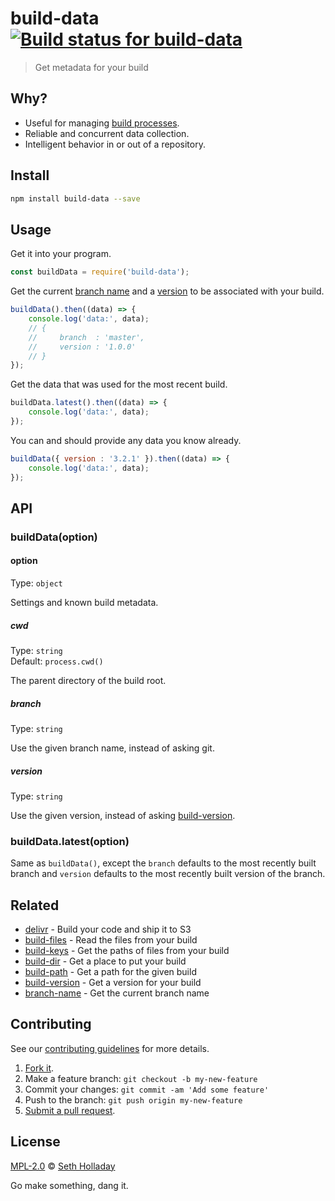 # build-data [![Build status for build-data](https://img.shields.io/circleci/project/sholladay/build-data/master.svg "Build Status")](https://circleci.com/gh/sholladay/build-data "Builds")

> Get metadata for your build

## Why?

 - Useful for managing [build processes](https://github.com/sholladay/build-dir).
 - Reliable and concurrent data collection.
 - Intelligent behavior in or out of a repository.

## Install

```sh
npm install build-data --save
```

## Usage

Get it into your program.

```js
const buildData = require('build-data');
```

Get the current [branch name](https://github.com/sholladay/branch-name) and a [version](https://github.com/sholladay/build-version) to be associated with your build.

```js
buildData().then((data) => {
    console.log('data:', data);
    // {
    //     branch  : 'master',
    //     version : '1.0.0'
    // }
});
```

Get the data that was used for the most recent build.

```js
buildData.latest().then((data) => {
    console.log('data:', data);
});
```

You can and should provide any data you know already.

```js
buildData({ version : '3.2.1' }).then((data) => {
    console.log('data:', data);
});
```

## API

### buildData(option)

#### option

Type: `object`

Settings and known build metadata.

##### cwd

Type: `string`<br>
Default: `process.cwd()`

The parent directory of the build root.

##### branch

Type: `string`

Use the given branch name, instead of asking git.

##### version

Type: `string`

Use the given version, instead of asking [build-version](https://github.com/sholladay/build-version).

### buildData.latest(option)

Same as `buildData()`, except the `branch` defaults to the most recently built branch and `version` defaults to the most recently built version of the branch.

## Related

 - [delivr](https://github.com/sholladay/delivr) - Build your code and ship it to S3
 - [build-files](https://github.com/sholladay/build-files) - Read the files from your build
 - [build-keys](https://github.com/sholladay/build-keys) - Get the paths of files from your build
 - [build-dir](https://github.com/sholladay/build-dir) - Get a place to put your build
 - [build-path](https://github.com/sholladay/build-path) - Get a path for the given build
 - [build-version](https://github.com/sholladay/build-version) - Get a version for your build
 - [branch-name](https://github.com/sholladay/branch-name) - Get the current branch name

## Contributing

See our [contributing guidelines](https://github.com/sholladay/build-data/blob/master/CONTRIBUTING.md "Guidelines for participating in this project") for more details.

1. [Fork it](https://github.com/sholladay/build-data/fork).
2. Make a feature branch: `git checkout -b my-new-feature`
3. Commit your changes: `git commit -am 'Add some feature'`
4. Push to the branch: `git push origin my-new-feature`
5. [Submit a pull request](https://github.com/sholladay/build-data/compare "Submit code to this project for review").

## License

[MPL-2.0](https://github.com/sholladay/build-data/blob/master/LICENSE "License for build-data") © [Seth Holladay](https://seth-holladay.com "Author of build-data")

Go make something, dang it.
